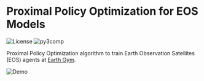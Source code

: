 # Proximal Policy Optimization for EOS Models

![License](https://img.shields.io/badge/license-MIT-750014.svg)
![py3comp](https://img.shields.io/badge/py3-compatible-306998.svg)

Proximal Policy Optimization algorithm to train Earth Observation Satellites (EOS) agents at [Earth Gym](https://github.com/seakers/earth-gym).

![Demo](docs/demo.gif)